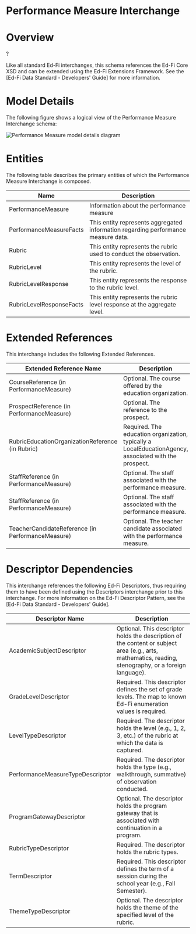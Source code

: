 # Performance Measure Interchange

# Overview

?



Like all standard Ed-Fi interchanges, this schema references the Ed-Fi Core XSD and can be extended using the Ed-Fi Extensions Framework. See the [Ed-Fi Data Standard - Developers' Guide] for more information.



# Model Details

The following figure shows a logical view of the Performance Measure Interchange schema:  

![Performance Measure model details diagram](img/InterchangePerformanceMeasure-interchange-brief.png)


# Entities

The following table describes the primary entities of which the Performance Measure Interchange is composed.  

| Name | Description |
|----------|-----------------|
| PerformanceMeasure | Information about the performance measure |
| PerformanceMeasureFacts | This entity represents aggregated information regarding performance measure data. |
| Rubric | This entity represents the rubric used to conduct the observation. |
| RubricLevel | This entity represents the level of the rubric. |
| RubricLevelResponse | This entity represents the response to the rubric level. |
| RubricLevelResponseFacts | This entity represents the rubric level response at the aggregate level. |



# Extended References


This interchange includes the following Extended References.  

| Extended Reference Name | Description |
|-----------------------------|-----------------|
| CourseReference (in PerformanceMeasure) | Optional.  The course offered by the education organization. |
| ProspectReference (in PerformanceMeasure) | Optional.  The reference to the prospect. |
| RubricEducationOrganizationReference (in Rubric) | Required.  The education organization, typically a LocalEducationAgency, associated with the prospect. |
| StaffReference (in PerformanceMeasure) | Optional.  The staff associated with the performance measure. |
| StaffReference (in PerformanceMeasure) | Optional.  The staff associated with the performance measure. |
| TeacherCandidateReference (in PerformanceMeasure) | Optional.  The teacher candidate associated with the performance measure. |



# Descriptor Dependencies

This interchange references the following Ed-Fi Descriptors, thus requiring them to have been defined using the Descriptors interchange prior to this interchange. For more information on the Ed-Fi Descriptor Pattern, see the [Ed-Fi Data Standard - Developers' Guide].  

| Descriptor Name | Description |
|---------------------|-----------------|
| AcademicSubjectDescriptor | Optional.  This descriptor holds the description of the content or subject area (e.g., arts, mathematics, reading, stenography, or a foreign language). |
| GradeLevelDescriptor | Required.  This descriptor defines the set of grade levels. The map to known Ed-Fi enumeration values is required. |
| LevelTypeDescriptor | Required.  The descriptor holds the level (e.g., 1, 2, 3, etc.) of the rubric at which the data is captured. |
| PerformanceMeasureTypeDescriptor | Required.  The descriptor holds the type (e.g., walkthrough, summative) of observation conducted. |
| ProgramGatewayDescriptor | Optional.  The descriptor holds the program gateway that is associated with continuation in a program. |
| RubricTypeDescriptor | Required.  The descriptor holds the rubric types. |
| TermDescriptor | Required.  This descriptor defines the term of a session during the school year (e.g., Fall Semester). |
| ThemeTypeDescriptor | Optional.  The descriptor holds the theme of the specified level of the rubric. |


